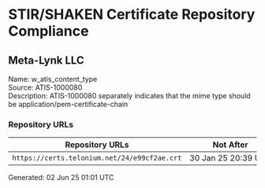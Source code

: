 # STIR/SHAKEN Certificate Repository Compliance

## Meta-Lynk LLC

Name: w_atis_content_type\
Source: ATIS-1000080\
Description: ATIS-1000080 separately indicates that the mime type should be application/pem-certificate-chain
### Repository URLs

| Repository URLs | Not After |  Problems | Link |
|-----------------|-----------|-----------|------|
| `https://certs.telonium.net/24/e99cf2ae.crt` | 30&#160;Jan&#160;25&#160;20:39&#160;UTC | true | [view](../../REPOS/3870879a30f38feaeccc3195c7664c23884211aa/README.md) |


Generated: 02 Jun 25 01:01 UTC